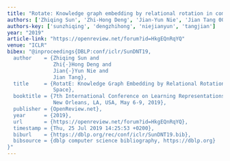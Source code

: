 ```yaml
---
title: "Rotate: Knowledge graph embedding by relational rotation in complex space"
authors: ['Zhiqing Sun', 'Zhi-Hong Deng', 'Jian-Yun Nie', 'Jian Tang 0005']
authors-key: ['sunzhiqing', 'dengzhihong', 'niejianyun', 'tangjian']
year: "2019"
article-link: "https://openreview.net/forum?id=HkgEQnRqYQ"
venue: "ICLR"
bibex: "@inproceedings{DBLP:conf/iclr/SunDNT19,
  author    = {Zhiqing Sun and
               Zhi{-}Hong Deng and
               Jian{-}Yun Nie and
               Jian Tang},
  title     = {RotatE: Knowledge Graph Embedding by Relational Rotation in Complex
               Space},
  booktitle = {7th International Conference on Learning Representations, {ICLR} 2019,
               New Orleans, LA, USA, May 6-9, 2019},
  publisher = {OpenReview.net},
  year      = {2019},
  url       = {https://openreview.net/forum?id=HkgEQnRqYQ},
  timestamp = {Thu, 25 Jul 2019 14:25:53 +0200},
  biburl    = {https://dblp.org/rec/conf/iclr/SunDNT19.bib},
  bibsource = {dblp computer science bibliography, https://dblp.org}
}"
---
```

